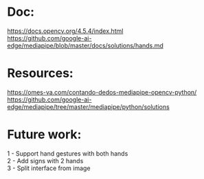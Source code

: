 # Doc:
https://docs.opencv.org/4.5.4/index.html \
https://github.com/google-ai-edge/mediapipe/blob/master/docs/solutions/hands.md

# Resources:
https://omes-va.com/contando-dedos-mediapipe-opencv-python/ \
https://github.com/google-ai-edge/mediapipe/tree/master/mediapipe/python/solutions

# Future work:
1 - Support hand gestures with both hands \
2 - Add signs with 2 hands \
3 - Split interface from image
